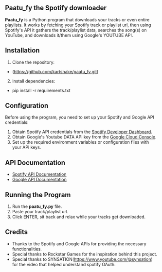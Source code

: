 ## Paatu_fy the Spotify downloader

**Paatu_fy** is a Python program that downloads your tracks or even entire playlists.
It works by fetching your Spotify track or playlist url, then using Spotify's API it gathers the track/playlist data, searches the song(s) on YouTube, and downloads it/them using Google's YOUTUBE API.

## Installation

1. Clone the repository:
  - (https://github.com/kartshake/paatu_fy.git)
2. Install dependencies:
  - pip install -r requirements.txt

## Configuration

Before using the program, you need to set up your Spotify and Google API credentials:

1. Obtain Spotify API credentials from the [Spotify Developer Dashboard](https://developer.spotify.com/dashboard/applications).
2. Obtain Google's Youtube DATA API key from the [Google Cloud Console](https://console.cloud.google.com/).
3. Set up the required environment variables or configuration files with your API keys.

## API Documentation

- [Spotify API Documentation](https://developer.spotify.com/documentation/web-api/)
- [Google API Documentation](https://developers.google.com/youtube/v3/getting-started)

## Running the Program
1. Run the **paatu_fy.py** file.
2.  Paste your track/playlist url.
3. Click ENTER, sit back and relax while your tracks get downloaded.

## Credits

- Thanks to the Spotify and Google APIs for providing the necessary functionalities.
- Special thanks to Rockstar Games for the inspiration behind this project.
- Special thanks to SYNSATION(https://www.youtube.com/@synsation) for the video that helped understand spotify OAuth.
